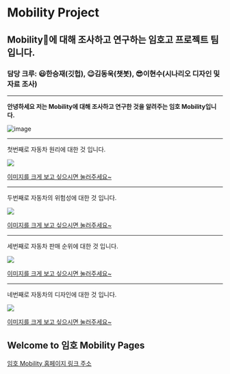 # Mobility Project
## Mobility🚗에 대해 조사하고 연구하는 임호고 프로젝트 팀입니다.
### 담당 크루: 😃한승재(깃헙), 😉김동욱(챗봇), 😎이현수(시나리오 디자인 및 자료 조사)

---


**안녕하세요 저는 Mobility에 대해 조사하고 연구한 것을 알려주는 임호 Mobility입니다.**

![image](https://user-images.githubusercontent.com/88136823/129297968-0a379212-f9a0-4097-a5f8-aee750bcd369.png)

---

첫번째로 자동차 원리에 대한 것 입니다.

![](https://user-images.githubusercontent.com/88136823/129297443-f8731b73-8dc6-49fc-bedf-a121da0ffb58.png)

[이미지를 크게 보고 싶으시면 눌러주세요~](https://user-images.githubusercontent.com/88136823/129297443-f8731b73-8dc6-49fc-bedf-a121da0ffb58.png)

---

두번째로 자동차의 위험성에 대한 것 입니다.

![](https://user-images.githubusercontent.com/88136823/129301363-13ff30a9-3388-49e2-8240-0acdf802c710.png)

[이미지를 크게 보고 싶으시면 눌러주세요~](https://user-images.githubusercontent.com/88136823/129301363-13ff30a9-3388-49e2-8240-0acdf802c710.png)

---

세번째로 자동차 판매 순위에 대한 것 입니다.

![](https://user-images.githubusercontent.com/88136823/129296874-fdc83f9b-774d-48aa-bb4a-b9353950b6ae.png)

[이미지를 크게 보고 싶으시면 눌러주세요~](https://user-images.githubusercontent.com/88136823/129296874-fdc83f9b-774d-48aa-bb4a-b9353950b6ae.png)

---

네번째로 자동차의 디자인에 대한 것 입니다.

![](https://user-images.githubusercontent.com/88136823/129297295-696a0cff-55a5-49d3-90cd-2f1a3f062a91.png)

[이미지를 크게 보고 싶으시면 눌러주세요~](https://user-images.githubusercontent.com/88136823/129297295-696a0cff-55a5-49d3-90cd-2f1a3f062a91.png)

## Welcome to 임호 Mobility Pages

[임호 Mobility 홈페이지 링크 주소](https://dongwook12.github.io/chatbot/)


